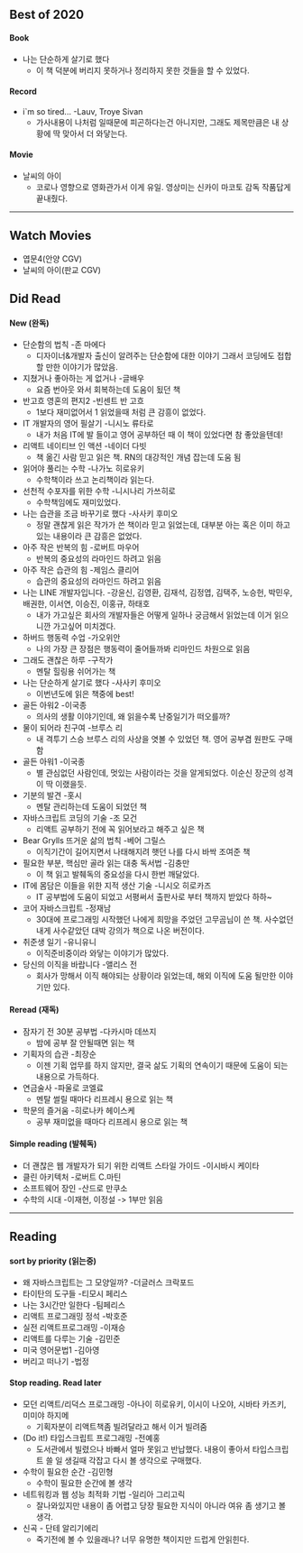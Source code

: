 ## Best of 2020
#### Book
- 나는 단순하게 살기로 했다
  - 이 책 덕분에 버리지 못하거나 정리하지 못한 것들을 할 수 있었다.

#### Record
- i`m so tired... -Lauv, Troye Sivan
  - 가사내용이 나처럼 일때문에 피곤하다는건 아니지만, 그래도 제목만큼은 내 상황에 딱 맞아서 더 와닿는다.

#### Movie
- 날씨의 아이
  - 코로나 영향으로 영화관가서 이게 유일. 영상미는 신카이 마코토 감독 작품답게 끝내줬다.

---

## Watch Movies
- 엽문4(안양 CGV)
- 날씨의 아이(판교 CGV)

## Did Read

#### New (완독)
- 단순함의 법칙 -존 마에다
  - 디자이너&개발자 출신이 알려주는 단순함에 대한 이야기 그래서 코딩에도 접합할 만한 이야기가 많았음.
- 지쳤거나 좋아하는 게 없거나 -글배우
  - 요즘 번아웃 와서 회복하는데 도움이 됬던 책 
- 반고흐 영혼의 편지2 -빈센트 반 고흐
  - 1보다 재미없어서 1 읽었을때 처럼 큰 감흥이 없었다.
- IT 개발자의 영어 필살기 -니시노 류타로
  - 내가 처음 IT에 발 들이고 영어 공부하던 때 이 책이 있었다면 참 좋았을텐데!
- 리액트 네이티브 인 액션 -네이더 다빗
  - 책 옮긴 사람 믿고 읽은 책. RN의 대강적인 개념 잡는데 도움 됨 
- 읽어야 풀리는 수학 -나가노 히로유키
  - 수학책이라 쓰고 논리책이라 읽는다.
- 선천적 수포자를 위한 수학 -니시나리 가쓰히로
  - 수학책임에도 재미있었다.
- 나는 습관을 조금 바꾸기로 했다 -사사키 후미오
  - 정말 괜찮게 읽은 작가가 쓴 책이라 믿고 읽었는데, 대부분 아는 혹은 이미 하고있는 내용이라 큰 감흥은 없었다.
- 아주 작은 반복의 힘 -로버트 마우어
  - 반복의 중요성의 라마인드 하려고 읽음
- 아주 작은 습관의 힘 -제임스 클리어
  - 습관의 중요성의 라마인드 하려고 읽음
- 나는 LINE 개발자입니다. -강윤신, 김영환, 김재석, 김정엽, 김택주, 노승헌, 박민우, 배권한, 이서연, 이승진, 이홍규, 하태호
  - 내가 가고싶은 회사의 개발자들은 어떻게 일하나 궁금해서 읽었는데 이거 읽으니깐 가고싶어 미치겠다.
- 하버드 행동력 수업 -가오위안
  - 나의 가장 큰 장점은 행동력이 줄어들까봐 리마인드 차원으로 읽음
- 그래도 괜찮은 하루 -구작가
  - 멘탈 힐링용 쉬어가는 책 
- 나는 단순하게 살기로 했다 -사사키 후미오
  - 이번년도에 읽은 책중에 best!
- 골든 아워2 -이국종
  - 의사의 생활 이야기인데, 왜 읽을수록 난중일기가 떠오를까?
- 물이 되어라 친구여 -브루스 리
  - 내 격투기 스승 브루스 리의 사상을 엿볼 수 있었던 책. 영어 공부겸 원판도 구매함
- 골든 아워1 -이국종
  - 별 관심없던 사람인데, 멋있는 사람이라는 것을 알게되었다. 이순신 장군의 성격이 딱 이랬을듯.
- 기분의 발견 -홋시
  - 멘탈 관리하는데 도움이 되었던 책
- 자바스크립트 코딩의 기술 -조 모건
  - 리액트 공부하기 전에 꼭 읽어보라고 해주고 싶은 책
- Bear Grylls 뜨거운 삶의 법칙 -베어 그릴스
  - 이직기간이 길어지면서 나태해지려 햇던 나를 다시 바싹 조여준 책
- 필요한 부분, 핵심만 골라 읽는 대충 독서법 -김충만
  - 이 책 읽고 발췌독의 중요성을 다시 한번 깨달았다.
- IT에 몸담은 이들을 위한 지적 생산 기술 -니시오 히로카즈
  - IT 공부법에 도움이 되었고 서평써서 출판사로 부터 책까지 받았다 하하~
- 코어 자바스크립트 -정재남
  - 30대에 프로그래밍 시작했던 나에게 희망을 주었던 고무곰님이 쓴 책. 사수없던 내게 사수같았던 대박 강의가 책으로 나온 버전이다.
- 취준생 일기 -유니유니
  - 이직준비중이라 와닿는 이야기가 많았다.
- 당신의 이직을 바랍니다 -앨리스 전
  - 회사가 망해서 이직 해야되는 상황이라 읽었는데, 해외 이직에 도움 될만한 이야기만 있다.

#### Reread (재독)
- 잠자기 전 30분 공부법 -다카시마 데쓰지
  - 밤에 공부 잘 안될때면 읽는 책
- 기획자의 습관 -최장순
  - 이젠 기획 업무를 하지 않지만, 결국 삶도 기획의 연속이기 때문에 도움이 되는 내용으로 가득하다.
- 연금술사 -파울로 코엘료
  - 멘탈 썰릴 때마다 리프레시 용으로 읽는 책
- 학문의 즐거움 -히로나카 헤이스케
  - 공부 재미없을 때마다 리프레시 용으로 읽는 책

#### Simple reading (발췌독)
- 더 괜찮은 웹 개발자가 되기 위한 리액트 스타일 가이드 -이시바시 케이타
- 클린 아키텍처 -로버트 C.마틴
- 소프트웨어 장인 -산드로 만쿠소
- 수학의 시대 -이재현, 이정설 -> 1부만 읽음

---

## Reading

#### sort by priority (읽는중)
- 왜 자바스크립트는 그 모양일까? -더글러스 크락포드
- 타이탄의 도구들 -티모시 페리스
- 나는 3시간만 일한다 -팀페리스
- 리액트 프로그래밍 정석 -박호준
- 실전 리액트프로그래밍 -이재승
- 리액트를 다루는 기술 -김민준
- 미국 영어문법1 -김아영
- 버리고 떠나기 -법정


#### Stop reading. Read later
- 모던 리액트/리덕스 프로그래밍 -아나이 히로유키, 이시이 나오야, 시바타 카즈키, 미미야 하지메 
  - 기획자분이 리액트책좀 빌려달라고 해서 이거 빌려줌
- (Do it!) 타입스크립트 프로그래밍 -전예홍
  - 도서관에서 빌렸으나 바빠서 얼마 못읽고 반납했다. 내용이 좋아서 타입스크립트 쓸 일 생길때 각잡고 다시 볼 생각으로 구매했다.
- 수학이 필요한 순간 -김민형
  - 수학이 필요한 순간에 볼 생각
- 네트워킹과 웹 성능 최적화 기법 -일리아 그리고릭
  - 잘나와있지만 내용이 좀 어렵고 당장 필요한 지식이 아니라 여유 좀 생기고 볼 생각.
- 신곡 - 단테 알리기에리
  - 죽기전에 볼 수 있을래나? 너무 유명한 책이지만 드럽게 안읽힌다.
